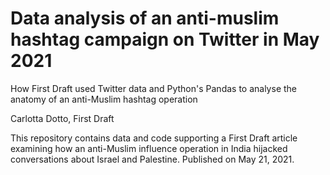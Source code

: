# Data analysis of an anti-muslim hashtag campaign on Twitter in May 2021

How First Draft used Twitter data and Python's Pandas to analyse the anatomy of an anti-Muslim hashtag operation

Carlotta Dotto, First Draft

This repository contains data and code supporting a First Draft article examining how an anti-Muslim influence operation in India hijacked conversations about Israel and Palestine. Published on May 21, 2021.
